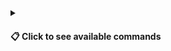 <!-- commands_button -->
<details>
<summary><h4>📋 Click to see available commands</h4></summary>

### 🤖 PR Command List

| Command               | Description                                           |
|-----------------------|-------------------------------------------------------|
| `/[prefix] label`     | Label the current PR                                  |'
| `/[prefix] summarize` | Generates a concise summary of the current PR changes |
| `/[prefix] review  `  | Review current PR (unavailable)                       |

</details>
<!-- commands_button -->